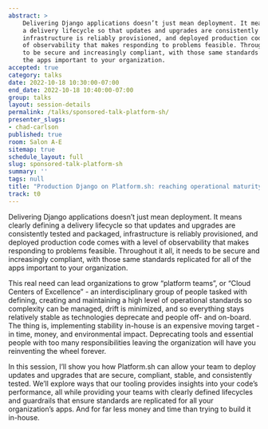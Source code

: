 ```yaml
---
abstract: >
    Delivering Django applications doesn’t just mean deployment. It means clearly defining
    a delivery lifecycle so that updates and upgrades are consistently tested and packaged,
    infrastructure is reliably provisioned, and deployed production code comes with a level
    of observability that makes responding to problems feasible. Throughout it all, it needs
    to be secure and increasingly compliant, with those same standards replicated for all of
    the apps important to your organization.
accepted: true
category: talks
date: 2022-10-18 10:30:00-07:00
end_date: 2022-10-18 10:40:00-07:00
group: talks
layout: session-details
permalink: /talks/sponsored-talk-platform-sh/
presenter_slugs:
- chad-carlson
published: true
room: Salon A-E
sitemap: true
schedule_layout: full
slug: sponsored-talk-platform-sh
summary: ''
tags: null
title: "Production Django on Platform.sh: reaching operational maturity in days, not years"
track: t0
---
```

Delivering Django applications doesn’t just mean deployment. It means clearly defining
a delivery lifecycle so that updates and upgrades are consistently tested and packaged,
infrastructure is reliably provisioned, and deployed production code comes with a level
of observability that makes responding to problems feasible. Throughout it all, it needs
to be secure and increasingly compliant, with those same standards replicated for all of
the apps important to your organization.

This real need can lead organizations to grow “platform teams”, or “Cloud Centers of
Excellence” - an interdisciplinary group of people tasked with defining, creating and
maintaining a high level of operational standards so complexity can be managed, drift is
minimized, and so everything stays relatively stable as technologies deprecate and
people off- and on-board. The thing is, implementing stability in-house is an expensive
moving target - in time, money, and environmental impact. Deprecating tools and
essential people with too many responsibilities leaving the organization will have you
reinventing the wheel forever.

In this session, I’ll show you how Platform.sh can allow your team to deploy updates and
upgrades that are secure, compliant, stable, and consistently tested. We’ll explore ways
that our tooling provides insights into your code’s performance, all while providing your
teams with clearly defined lifecycles and guardrails that ensure standards are replicated
for all your organization’s apps. And for far less money and time than trying to build it
in-house.
